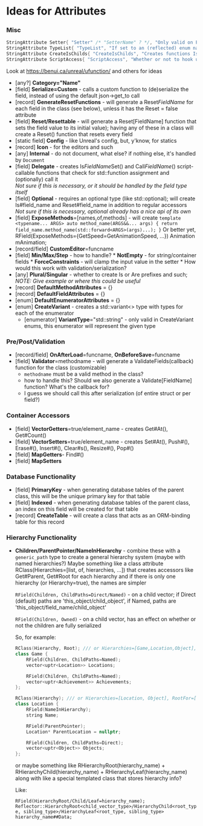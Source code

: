 # Ideas for Attributes

### Misc

```c++
StringAttribute Setter{ "Setter" /* "SetterName" ? */, "Only valid on Flag enums, will change the setter for this flag (if one is created) to this value", Targets::Enumerators};
StringAttribute TypeList{ "TypeList", "If set to an (reflected) enum name, creates IsX() { this->field == (decltype(this->field))N; } functions for each enumerator in the enum", Targets::Fields };
StringAttribute CreateIsChilds{ "CreateIsChilds", "Creates functions IsX (and AsX equivalents) for each subclass of this class in the given list, that checks if this object is of subclass X", Targets::Classes };
StringAttribute ScriptAccess{ "ScriptAccess", "Whether or not to hook up the generated accessors (getter, setter) to the scripting system", Targets::Fields, true };
```

Look at https://benui.ca/unreal/ufunction/ and others for ideas

* [any?] **Category="Name"**
* [field] **Serialize=Custom** - calls a custom function to (de)serialize the field, instead of using the default json->get_to call
* [record] **GenerateResetFunctions** - will generate a Reset*FieldName* for each field in the class (see below), unless it has the Reset = false attribute
* [field] **Reset/Resettable** - will generate a Reset[FieldName] function that sets the field value to its initial value); having any of these in a class will create a Reset() function that resets every field
* [static field] **Config** - like Unreal's config, but, y'know, for statics
* [record] **Icon** - for the editors and such
* [any] **Internal** - do not document, what else? if nothing else, it's handled by `Document`
* [field] **Delegate** - creates Is*FieldName*Set() and Call*FieldName*() script-callable functions that check for std::function assignment and (optionally) call it  
	*Not sure if this is necessary, or it should be handled by the field type itself*
* [field] **Optional** - requires an optional type (like std::optional); will create Is#field_name and Reset#field_name in addition to regular accessors  
	*Not sure if this is necessary, optional already has a nice api of its own*
* [field] **ExposeMethods**=[names,of,methods] - will create `template <typename... ARGS> auto method_name(ARGS&&... args) { return field_name.method_name(std::forward<ARGS>(args)...); }`
		Or better yet, RField(ExposeMethods={GetSpeed=GetAnimationSpeed, ...}) Animation mAnimation;
* [record/field] **CustomEditor**=funcname
* [field] **Min/Max/Step** - how to handle?
		* **NotEmpty** - for string/container fields
		* **ForceConstraints** - will clamp the input value in the setter
		* How would this work with validation/serialization?
* [any] **Plural/Singular** - whether to create Is or Are prefixes and such;   
	*NOTE: Give example or where this could be useful*
* [record] **DefaultMethodAttributes** = {}
* [record] **DefaultFieldAttributes** = {}
* [enum] **DefaultEnumeratorAttributes** = {}
* [enum] **CreateVariant** - creates a std::variant<> type with types for each of the enumerator
	* [enumerator] **VariantType**="std::string" - only valid in CreateVariant enums, this enumerator will represent the given type

### Pre/Post/Validation
* [record/field] **OnAfterLoad**=funcname, **OnBeforeSave**=funcname
* [field] **Validator**=methodname - will generate a ValidateFields(callback) function for the class (customizable)
	* `methodname` must be a valid method in the class?
	* how to handle this? Should we also generate a Validate[FieldName] function? What's the callback for?
	* I guess we should call this after serialization (of entire struct or per field?)

### Container Accessors

* [field] **VectorGetters**=true/element_name - creates Get#At(), Get#Count()
* [field] **VectorSetters**=true/element_name - creates Set#At(), Push#(), Erase#(), Insert#(), Clear#s(), Resize#(), Pop#()
* [field] **MapGetters**- Find#()
* [field] **MapSetters**

### Database Functionality
* [field] **PrimaryKey** - when generating database tables of the parent class, this will be the unique primary key for that table
* [field] **Indexed** - when generating database tables of the parent class, an index on this field will be created for that table
* [record] **CreateTable** - will create a class that acts as an ORM-binding table for this record

### Hierarchy Functionality
* **Children/ParentPointer/NameInHierarchy** - combine these with a `generic_path` type to create a general hierarchy system (maybe with named hierarchies?)
	Maybe something like a class attribute RClass(Hierarchies=[list, of, hierarchies, ...]) that creates accessors like Get#Parent, Get#Root for each hierarchy
		and if there is only one hierarchy (or Hierarchy=true), the names are simpler

	`RField(Children, ChildPaths=Direct/Named)` - on a child vector; if Direct (default) paths are 'this_object/child_object', if Named, paths are 'this_object/field_name/child_object'

	`RField(Children, Owned)` - on a child vector, has an effect on whether or not the children are fully serialized

	So, for example:

	```c++
	RClass(Hierarchy, Root); /// or Hierarchies=[Game,Location,Object], RootFor=[Game,Location]
	class Game {
		RField(Children, ChildPaths=Named);
		vector<uptr<Location>> Locations;

		RField(Children, ChildPaths=Named);
		vector<uptr<Achievement>> Achievements;
	};

	RClass(Hierarchy); /// or Hierarchies=[Location, Object], RootFor=[Object]
	class Location {
		RField(NameInHierarchy);
		string Name;

		RField(ParentPointer);
		Location* ParentLocation = nullptr;

		RField(Children, ChildPaths=Direct);
		vector<uptr<Object>> Objects;
	};
	```

	or maybe something like RHierarchyRoot(hierarchy_name) + RHierarchyChild(hierarchy_name) + RHierarchyLeaf(hierarchy_name) along with like
	a special templated class that stores hierarchy info?

	Like:

	`RField(HierarchyRoot/Child/Leaf=hierarchy_name);`
	`Reflector::HierarchyRoot<child_vector_type>/HierarchyChild<root_type, sibling_type>/HierarchyLeaf<root_type, sibling_type> hierarchy_name##Data;`
